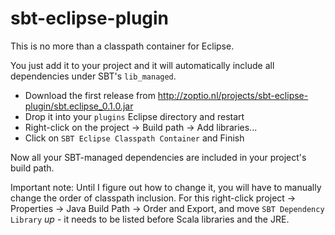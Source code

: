 sbt-eclipse-plugin
==================

This is no more than a classpath container for Eclipse.

You just add it to your project and it will automatically include all dependencies under SBT's `lib_managed`.

 - Download the first release from http://zoptio.nl/projects/sbt-eclipse-plugin/sbt.eclipse_0.1.0.jar
 - Drop it into your `plugins` Eclipse directory and restart
 - Right-click on the project -> Build path -> Add libraries...
 - Click on `SBT Eclipse Classpath Container` and Finish

Now all your SBT-managed dependencies are included in your project's build path.

Important note: Until I figure out how to change it, you will have to manually change the order of classpath inclusion. For this right-click project -> Properties -> Java Build Path -> Order and Export, and move `SBT Dependency Library` *up* - it needs to be listed before Scala libraries and the JRE.